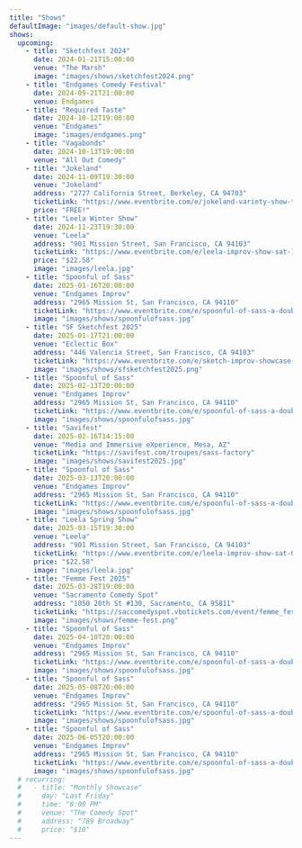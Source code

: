 ```yaml
---
title: "Shows"
defaultImage: "images/default-show.jpg"
shows:
  upcoming:
    - title: "Sketchfest 2024"
      date: 2024-01-21T15:00:00
      venue: "The Marsh"
      image: "images/shows/sketchfest2024.png"
    - title: "Endgames Comedy Festival"
      date: 2024-09-21T21:00:00
      venue: Endgames
    - title: "Required Taste"
      date: 2024-10-12T19:00:00
      venue: "Endgames"
      image: "images/endgames.png"
    - title: "Vagabonds"
      date: 2024-10-13T19:00:00
      venue: "All Out Comedy"
    - title: "Jokeland"
      date: 2024-11-09T19:30:00
      venue: "Jokeland"
      address: "2727 California Street, Berkeley, CA 94703"
      ticketLink: "https://www.eventbrite.com/e/jokeland-variety-show-tickets-1022823642047?aff=erelexpmlt"
      price: "FREE!"
    - title: "Leela Winter Show"
      date: 2024-11-23T19:30:00
      venue: "Leela"
      address: "901 Mission Street, San Francisco, CA 94103"
      ticketLink: "https://www.eventbrite.com/e/leela-improv-show-sat-112324-sanfrancisco-ca-tickets-1027970255707?aff=erelexpmlt"
      price: "$22.58"    
      image: "images/leela.jpg"
    - title: "Spoonful of Sass"
      date: 2025-01-16T20:00:00
      venue: "Endgames Improv"
      address: "2965 Mission St, San Francisco, CA 94110"
      ticketLink: "https://www.eventbrite.com/e/spoonful-of-sass-a-double-dose-of-improv-tickets-1146724226029"
      image: "images/shows/spoonfulofsass.jpg"
    - title: "SF Sketchfest 2025"
      date: 2025-01-17T21:00:00
      venue: "Eclectic Box"
      address: "446 Valencia Street, San Francisco, CA 94103"
      ticketLink: "https://www.eventbrite.com/e/sketch-improv-showcase-tickets-1082876676289?aff=oddtdtcreator"
      image: "images/shows/sfsketchfest2025.png"
    - title: "Spoonful of Sass"
      date: 2025-02-13T20:00:00
      venue: "Endgames Improv"
      address: "2965 Mission St, San Francisco, CA 94110"
      ticketLink: "https://www.eventbrite.com/e/spoonful-of-sass-a-double-dose-of-improv-tickets-1146724226029"
      image: "images/shows/spoonfulofsass.jpg"
    - title: "Savifest"
      date: 2025-02-16T14:15:00
      venue: "Media and Immersive eXperience, Mesa, AZ"
      ticketLink: "https://savifest.com/troupes/sass-factory"
      image: "images/shows/savifest2025.jpg"
    - title: "Spoonful of Sass"
      date: 2025-03-13T20:00:00
      venue: "Endgames Improv"
      address: "2965 Mission St, San Francisco, CA 94110"
      ticketLink: "https://www.eventbrite.com/e/spoonful-of-sass-a-double-dose-of-improv-tickets-1146724226029"
      image: "images/shows/spoonfulofsass.jpg"
    - title: "Leela Spring Show"
      date: 2025-03-15T19:30:00
      venue: "Leela"
      address: "901 Mission Street, San Francisco, CA 94103"
      ticketLink: "https://www.eventbrite.com/e/leela-improv-show-sat-031525-sanfrancisco-ca-tickets-1243626413079"
      price: "$22.58"
      image: "images/leela.jpg"
    - title: "Femme Fest 2025"
      date: 2025-03-28T19:00:00
      venue: "Sacramento Comedy Spot"
      address: "1050 20th St #130, Sacramento, CA 95811"
      ticketLink: "https://saccomedyspot.vbotickets.com/event/femme_fest_tickets/147805"
      image: "images/shows/femme-fest.png"
    - title: "Spoonful of Sass"
      date: 2025-04-10T20:00:00
      venue: "Endgames Improv"
      address: "2965 Mission St, San Francisco, CA 94110"
      ticketLink: "https://www.eventbrite.com/e/spoonful-of-sass-a-double-dose-of-improv-tickets-1146724226029"
      image: "images/shows/spoonfulofsass.jpg"
    - title: "Spoonful of Sass"
      date: 2025-05-08T20:00:00
      venue: "Endgames Improv"
      address: "2965 Mission St, San Francisco, CA 94110"
      ticketLink: "https://www.eventbrite.com/e/spoonful-of-sass-a-double-dose-of-improv-tickets-1146724226029"
      image: "images/shows/spoonfulofsass.jpg"
    - title: "Spoonful of Sass"
      date: 2025-06-05T20:00:00
      venue: "Endgames Improv"
      address: "2965 Mission St, San Francisco, CA 94110"
      ticketLink: "https://www.eventbrite.com/e/spoonful-of-sass-a-double-dose-of-improv-tickets-1146724226029"
      image: "images/shows/spoonfulofsass.jpg"
  # recurring:
  #   - title: "Monthly Showcase"
  #     day: "Last Friday"
  #     time: "8:00 PM"
  #     venue: "The Comedy Spot"
  #     address: "789 Broadway"
  #     price: "$10"
---
```

